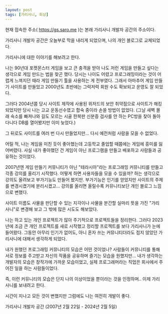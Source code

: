 ```yaml
---
layout: post
tags: [가리사니, 회상]
---
```


현재 접속한 주소( https://gs.saro.me )는 본래 가리사니 개발자 공간의 주소이다.

가리사니 개발자 공간은 오늘부로 막을 내리게 되었으며, 나의 개인 블로그로 교체되었다.

가리사니에 대한 이야기를 해보려고 한다.

나는 90년대 포켓몬스터 게임을 보고 큰 충격을 받아 나도 저런 게임을 만들고 싶다는 생각으로 게임 만드는 법을 찾곤 했다.
당시는 나이도 어렸고 프로그래밍이라는 것이 어렵게 느껴지던 때라 게임 만들기 툴을 사용하는 게 전부였다.
그래서 아마추어 게임 만들기 사이트를 만들었고 2000년도 초반에는 그럭저럭 회원 수도 확보되고 운영도 잘 되었다.

그러다 2004년쯤 당시 사이트 제작에 사용된 위저드의 보안 취약점으로 사이트가 해킹되었지만 당시 나는 고교 운동선수였고 합숙 중이라 손쓸 방법이 없었다.
(그날 새벽 몰래 숙소를 빠져나와 길도 모르는 시골 한복판 신분증 검사를 안 하는 PC방을 찾아 돌아다니다 DB를 열어봤지만 이미 늦었다.)

그 뒤로도 사이트를 여러 번 다시 만들었지만...
다시 예전처럼 사람을 모을 수 없었다.

어릴 적, 나는 게임을 미친 듯이 좋아했는데 고등학교 졸업할 때쯤에는 게임에 흥미를 잃어버렸다.
사실 내가 좋아했던 건 게임이 아닌 프로그램을 만들고 배포하고 사람들과 공유하는 것이었다.

2007년엔 게임 만들기 커뮤니티가 아닌 "테라시아"라는 프로그래밍 커뮤니티를 만들고 각종 강의를 올리기 시작했다.
어떻게 하면 사용자들을 모을 수 있을까? 하는 생각으로 강의도 올려보고 부가기능도 만들어 봤지만.
부가기능은 인기를 얻었지만 사이트의 주제를 변경시켰기에 분리시켰고...
강의를 올리면 올릴수록 커뮤니티보단 개인 블로그 느낌으로 변했다.

사이트 이름도 사물을 판단할 수 있는 지각이나 사물을 분간할 실마리 뜻을 가진 "가리사니"로 변경해 보고 그 밖에 많은 시도도 해보았다.

나는 하고 있는 개인 프로젝트가 많아 주기적으로 프로젝트들을 정리한다.
그러다 2023년에 조금 큰 개인 프로젝트를 새로 시작했고 정리할 프로젝트를 보다 가리사니가 눈에 들어왔다.
그동안 아무리 인기가 없어도, 아니 혼자 쓰는 커뮤니티더라도 접지 않았던 가리사니에 대해서 생각하게 되었다.

내가 원했던 프로그래밍 커뮤니티의 모습은 어떤 것이었나?
사람들이 커뮤니티를 통해 서로 정보를 주고받고 자신의 작품을 공유하며 즐기는 모습을 원했지만...
내가 생각하는 개발자의 모습은 창작가에 가까운 모습이었고,
실제 프로그래머라는 직업은 회사에서 주어진 일을 하는 사람들이었다.

즉, 이런 커뮤니티의 모습은 단지 나의 이상이었을 뿐이라는 것을 인정하며.. 이제 가리사니를 보내려고 한다.

시간이 지나고 모든 것이 변했지만
그럼에도 나는 여전히 개발이 좋다.

가리사니 개발자 공간 (2007년 2월 22일 - 2024년 2월 5일)
